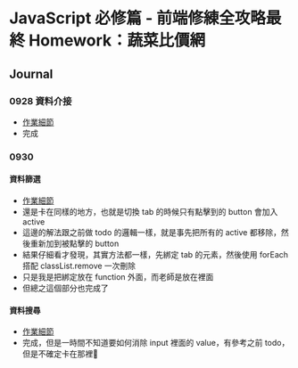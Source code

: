 # JavaScript 必修篇 - 前端修練全攻略最終 Homework：蔬菜比價網

## Journal

### 0928 資料介接

- [作業細節](https://hackmd.io/@w4wBc9wkR4CvPsIeEWiLbg/S1XivuMAu/%2FQpqZIiuoQbKqGmFAYZ7oHw)
- 完成

### 0930

#### 資料篩選

- [作業細節](https://hackmd.io/@w4wBc9wkR4CvPsIeEWiLbg/S1XivuMAu/%2FUDrIpNeZRz6Zax_Mt384uQ)
- 還是卡在同樣的地方，也就是切換 tab 的時候只有點擊到的 button 會加入 active
- 這邊的解法跟之前做 todo 的邏輯一樣，就是事先把所有的 active 都移除，然後重新加到被點擊的 button
- 結果仔細看才發現，其實方法都一樣，先綁定 tab 的元素，然後使用 forEach 搭配 classList.remove 一次刪除
- 只是我是把綁定放在 function 外面，而老師是放在裡面
- 但總之這個部分也完成了

#### 資料搜尋

- [作業細節](https://hackmd.io/@w4wBc9wkR4CvPsIeEWiLbg/S1XivuMAu/%2FqywznB85Q5qkhCcwyWTiGg)
- 完成，但是一時間不知道要如何消除 input 裡面的 value，有參考之前 todo，但是不確定卡在那裡🫠